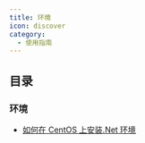 ```yaml
---
title: 环境
icon: discover
category:
  - 使用指南
---
```


## 目录

### 环境

- [如何在 CentOS 上安装.Net 环境](install-dotet-on-linux/)
